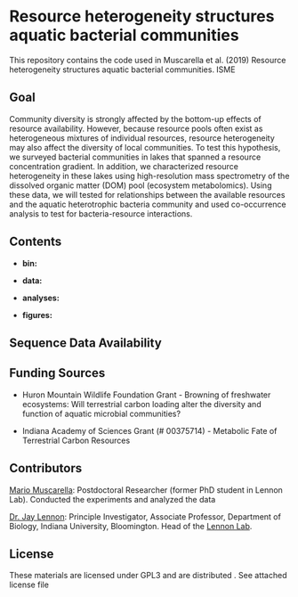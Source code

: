 Resource heterogeneity structures aquatic bacterial communities
=======

This repository contains the code used in Muscarella et al. (2019) Resource heterogeneity structures aquatic bacterial communities. ISME


## Goal

Community diversity is strongly affected by the bottom-up effects of resource availability. However, because resource pools often exist as heterogeneous mixtures of individual resources, resource heterogeneity may also affect the diversity of local communities. To test this hypothesis, we surveyed bacterial communities in lakes that spanned a resource concentration gradient. In addition, we characterized resource heterogeneity in these lakes using high-resolution mass spectrometry of the dissolved organic matter (DOM) pool (ecosystem metabolomics). Using these data, we will tested for relationships between the available resources and the aquatic heterotrophic bacteria community and used co-occurrence analysis to test for bacteria-resource interactions. 


## Contents

* **bin:** 

* **data:**

* **analyses:**

* **figures:**




## Sequence Data Availability



## Funding Sources  

  * Huron Mountain Wildlife Foundation Grant - Browning of freshwater ecosystems: Will terrestrial carbon loading alter the diversity and function of aquatic microbial communities?  

  * Indiana Academy of Sciences Grant (# 00375714) - Metabolic Fate of Terrestrial Carbon Resources


## Contributors

[Mario Muscarella](http://mmuscarella.github.io/): Postdoctoral Researcher (former PhD student in Lennon Lab). Conducted the experiments and analyzed the data

[Dr. Jay Lennon](http://www.indiana.edu/~microbes/people.php): Principle Investigator, Associate Professor, Department of Biology, Indiana University, Bloomington. Head of the [Lennon Lab](http://www.indiana.edu/~microbes/people.php). 

## License

These materials are licensed under GPL3 and are distributed . See attached license file
